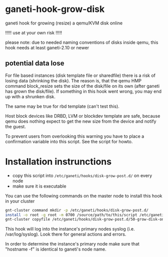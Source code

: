 # ganeti-hook-grow-disk

ganeti hook for growing (resize) a qemu/KVM disk online

  !!!!! use at your own risk !!!!!

please note: due to needed naming conventions of disks inside qemu, this hook needs at least ganeti-2.10 or newer

## potential data lose
For file based instances (disk template file or sharedfile) there is a risk of losing data (shrinking the disk). The reason is, that the qemu HMP command block_resize sets the size of the disk/file on its own (after ganeti has grown the disk/file). If something in this hook went wrong, you may end up with a shrunken disk.

The same may be true for rbd template (can't test this).

Host block devices like DRBD, LVM or blockdev template are safe, because qemu does nothing expect to get the new size from the device and notify the guest.

To prevent users from overlooking this warning you have to place a confirmation variable into this script. See the script for howto. 

# Installation instrunctions
* copy this script into `/etc/ganeti/hooks/disk-grow-post.d/` on every node
* make sure it is executable

You can use the following commands on the master node to install this hook in your cluster

```bash
gnt-cluster command mkdir -p /etc/ganeti/hooks/disk-grow-post.d/
install -o root -g root -m 0700 /source/path/to/this/script /etc/ganeti/hooks/disk-grow-post.d/00-grow-disk-online
gnt-cluster copyfile /etc/ganeti/hooks/disk-grow-post.d/50-grow-disk-online
```

This hook will log into the instance's primary nodes syslog (i.e.  /var/log/syslog). Look there for general actions and errors.

In order to determine the instance's primary node make sure that "hostname -f" is identical to ganeti's node name. 

